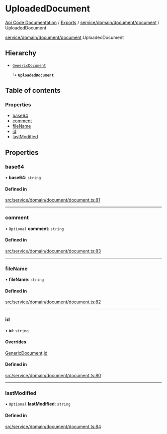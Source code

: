 # UploadedDocument
 
[Api Code Documentation](../README.md) / [Exports](../modules.md) / [service/domain/document/document](../modules/service_domain_document_document.md) / UploadedDocument

[service/domain/document/document](../modules/service_domain_document_document.md).UploadedDocument

## Hierarchy

- [`GenericDocument`](service_domain_document_document.GenericDocument.md)

  ↳ **`UploadedDocument`**

## Table of contents

### Properties

- [base64](service_domain_document_document.UploadedDocument.md#base64)
- [comment](service_domain_document_document.UploadedDocument.md#comment)
- [fileName](service_domain_document_document.UploadedDocument.md#filename)
- [id](service_domain_document_document.UploadedDocument.md#id)
- [lastModified](service_domain_document_document.UploadedDocument.md#lastmodified)

## Properties

### base64

• **base64**: `string`

#### Defined in

[src/service/domain/document/document.ts:81](https://github.com/openkfw/TruBudget/blob/2e83742/api/src/service/domain/document/document.ts#L81)

___

### comment

• `Optional` **comment**: `string`

#### Defined in

[src/service/domain/document/document.ts:83](https://github.com/openkfw/TruBudget/blob/2e83742/api/src/service/domain/document/document.ts#L83)

___

### fileName

• **fileName**: `string`

#### Defined in

[src/service/domain/document/document.ts:82](https://github.com/openkfw/TruBudget/blob/2e83742/api/src/service/domain/document/document.ts#L82)

___

### id

• **id**: `string`

#### Overrides

[GenericDocument](service_domain_document_document.GenericDocument.md).[id](service_domain_document_document.GenericDocument.md#id)

#### Defined in

[src/service/domain/document/document.ts:80](https://github.com/openkfw/TruBudget/blob/2e83742/api/src/service/domain/document/document.ts#L80)

___

### lastModified

• `Optional` **lastModified**: `string`

#### Defined in

[src/service/domain/document/document.ts:84](https://github.com/openkfw/TruBudget/blob/2e83742/api/src/service/domain/document/document.ts#L84)
